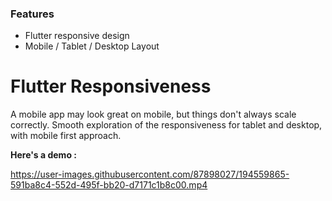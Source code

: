 ### Features

- Flutter responsive design
- Mobile / Tablet / Desktop Layout

# Flutter Responsiveness

A mobile app may look great on mobile, but things don&apos;t always scale correctly.
Smooth exploration of the responsiveness for tablet and desktop, with mobile first approach.

**Here&apos;s a demo :**

https://user-images.githubusercontent.com/87898027/194559865-591ba8c4-552d-495f-bb20-d7171c1b8c00.mp4

